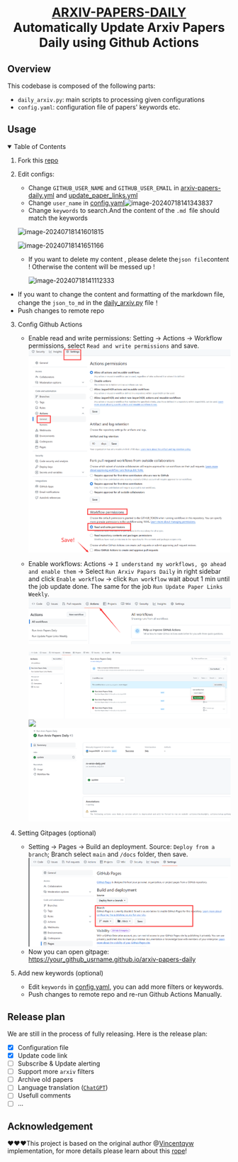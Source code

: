 <p align="center">
  <h1 align="center"><br><ins>ARXIV-PAPERS-DAILY</ins><br>Automatically Update Arxiv Papers Daily using Github Actions</h1>

</p>



## Overview

This codebase is composed of the following parts:

- `daily_arxiv.py`: main scripts to processing given configurations
- `config.yaml`: configuration file of papers' keywords etc.

## Usage

<details open>
  <summary>Table of Contents</summary>


1. Fork this [repo](https://github.com/Jasper0420/arxiv-papers-daily)

2. Edit configs:

   - Change `GITHUB_USER_NAME` and `GITHUB_USER_EMAIL` in [arxiv-papers-daily.yml](../.github/workflows/arxiv-papers-daily.yml) and [update_paper_links.yml](../.github/workflows/update_paper_links.yml)
   - Change `user_name` in [config.yaml](../config.yaml)![image-20240718141343837](https://s2.loli.net/2024/07/18/JIy9H4ULl17uFOq.png)
   - Change `keywords` to search.And the content of the `.md `file should match the keywords

   ![image-20240718141601815](https://s2.loli.net/2024/07/18/lGTNwy6g1FcpHf3.png)

   ![image-20240718141651166](https://s2.loli.net/2024/07/18/o8uXqwb2lir6Tpg.png)

   - If you want to delete my content , please delete the`json file`content ! Otherwise the content will be messed up !

     ![image-20240718141112333](https://s2.loli.net/2024/07/18/QrXytnSqPjCMxLv.png)
  
  - If you want to change the content and formatting of the markdown file, change the `json_to_md` in the [daily_arxiv.py](../daily_arxiv.py) file！
   - Push changes to remote repo

3. Config Github Actions

   - Enable read and write permissions: Setting -> Actions -> Workflow permissions, select `Read and write permissions` and save.
     ![](../assets/4-ga-2-1.png)

   - Enable workflows: Actions -> `I understand my workflows, go ahead and enable them` -> Select `Run Arxiv Papars Daily` in right sidebar and click `Enable workflow` -> click `Run workflow` wait about 1 min until the job update done. The same for the job `Run Update Paper Links Weekly`.
     ![](../assets/4-ga-3-1.png)

     ![](../assets/4-ga-7.png)
     ![](../assets/4-ga-8.png)
     ![](../assets/4-ga-9.png)

4. Setting Gitpages (optional)

   - Setting -> Pages -> Build an deployment. Source: `Deploy from a branch`; Branch select `main` and `/docs` folder, then save.
     ![](../assets/5-pages-1.png)
   - Now you can open gitpage: https://your_github_usrname.github.io/arxiv-papers-daily

5. Add new keywords (optional)

   - Edit `keywords` in [config.yaml](../config.yaml), you can add more filters or keywords.
   - Push changes to remote repo and re-run Github Actions Manually.

</details>

## Release plan

 We are still in the process of fully releasing. Here is the release plan:

- [x] Configuration file
- [x] Update code link
- [ ] Subscribe & Update alerting
- [ ] Support more `arxiv` filters
- [ ] Archive old papers
- [ ] Language translation ([`ChatGPT`](https://chat.openai.com/chat))
- [ ] Usefull comments
- [ ] ...

## Acknowledgement

:heart::heart::heart:This project is based on the original author @[Vincentqyw](https://github.com/Vincentqyw) implementation, for more details please learn about this [rope](https://github.com/Vincentqyw/cv-arxiv-daily)!